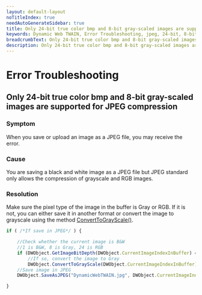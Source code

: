 ```yaml
---
layout: default-layout
noTitleIndex: true
needAutoGenerateSidebar: true
title: Only 24-bit true color bmp and 8-bit gray-scaled images are supported for JPEG compression
keywords: Dynamic Web TWAIN, Error Troubleshooting, jpeg, 24-bit, 8-bit
breadcrumbText: Only 24-bit true color bmp and 8-bit gray-scaled images are supported for JPEG compression
description: Only 24-bit true color bmp and 8-bit gray-scaled images are supported for JPEG compression
---
```


# Error Troubleshooting

## Only 24-bit true color bmp and 8-bit gray-scaled images are supported for JPEG compression

### Symptom

When you save or upload an image as a JPEG file, you may receive the error.

### Cause

You are saving a black and white image as a JPEG file but JPEG standard only allows the compression of grayscale and RGB images.

### Resolution

Make sure the pixel type of the image in the buffer is Gray or RGB. If it is not, you can either save it in another format or convert the image to grayscale using the method [ConvertToGrayScale()]({{site.info}}api/WebTwain_Edit.html#converttograyscale).

```javascript
if ( /*If save in JPEG*/ ) {

    //Check whether the current image is B&W
    //1 is B&W, 8 is Gray, 24 is RGB
    if (DWObject.GetImageBitDepth(DWObject.CurrentImageIndexInBuffer) == 1)
        //If so, convert the image to Gray
        DWObject.ConvertToGrayScale(DWObject.CurrentImageIndexInBuffer);
    //Save image in JPEG
    DWObject.SaveAsJPEG("DynamicWebTWAIN.jpg", DWObject.CurrentImageIndexInBuffer);

}
```
